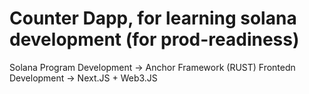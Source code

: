 # Counter Dapp, for learning solana development (for prod-readiness)

Solana Program Development -> Anchor Framework (RUST)
Frontedn Development -> Next.JS + Web3.JS
